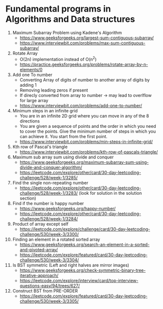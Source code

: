 # Fundamental programs in Algorithms and Data structures

1. Maximum Subarray Problem using Kadene's Algorithm 
    * https://www.geeksforgeeks.org/largest-sum-contiguous-subarray/
    * https://www.interviewbit.com/problems/max-sum-contiguous-subarray/
2. Rotate Array
    * O(2n) implementation instead of O(n<sup>2</sup>)
    * https://practice.geeksforgeeks.org/problems/rotate-array-by-n-elements/0
3. Add one To number
    * Converting Array of digits of number to another array of digits by adding 1
    * Removing leading zeros if present
    * If direcly converted from array to number -> may lead to overlflow for large array
    * https://www.interviewbit.com/problems/add-one-to-number/
4. Minimum steps in an infinite grid
    * You are in an infinite 2D grid where you can move in any of the 8 directions
    * You are given a sequence of points and the order in which you need to cover the       points. Give the minimum number of steps in which you can achieve it. You start from the first point.
    * https://www.interviewbit.com/problems/min-steps-in-infinite-grid/ 
5. Kth row of Pascal's triangle
    * https://www.interviewbit.com/problems/kth-row-of-pascals-triangle/
6. Maximum sub array sum using divide and conquer
    * https://www.geeksforgeeks.org/maximum-subarray-sum-using-divide-and-conquer-algorithm/
    * https://leetcode.com/explore/other/card/30-day-leetcoding-challenge/528/week-1/3285/
7. Find the single non-repeating number
    * https://leetcode.com/explore/other/card/30-day-leetcoding-challenge/528/week-1/3283/
    (look for solution in the solution section)
8. Find if the number is happy number
    * https://www.geeksforgeeks.org/happy-number/
    * https://leetcode.com/explore/other/card/30-day-leetcoding-challenge/528/week-1/3284/
9. Product of array except self
    * https://leetcode.com/explore/challenge/card/30-day-leetcoding-challenge/530/week-3/3300/
10. Finding an element in a rotated sorted array
    * https://www.geeksforgeeks.org/search-an-element-in-a-sorted-and-pivoted-array/
    * https://leetcode.com/explore/featured/card/30-day-leetcoding-challenge/530/week-3/3304/
11. Is BST symmetric (Left and right halves are mirror images)
    * https://www.geeksforgeeks.org/check-symmetric-binary-tree-iterative-approach/
    * https://leetcode.com/explore/interview/card/top-interview-questions-easy/94/trees/627/
12. Construct BST from PRE-ORDER 
    * https://leetcode.com/explore/featured/card/30-day-leetcoding-challenge/530/week-3/3305/